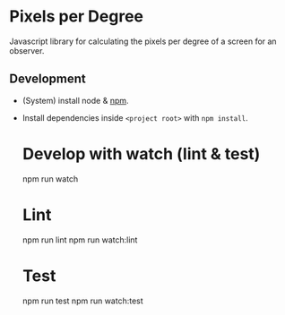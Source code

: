 # Pixels per Degree

Javascript library for calculating the pixels per degree of a screen for an observer.


## Development

- (System) install node & [npm](https://www.npmjs.com/).
- Install dependencies inside `<project root>` with `npm install`.

    # Develop with watch (lint & test)
    npm run watch

    # Lint
    npm run lint
    npm run watch:lint

    # Test
    npm run test
    npm run watch:test
